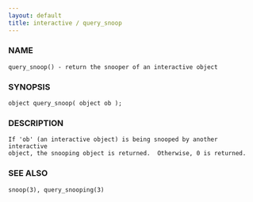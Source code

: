```yaml
---
layout: default
title: interactive / query_snoop
---
```


### NAME

    query_snoop() - return the snooper of an interactive object

### SYNOPSIS

    object query_snoop( object ob );

### DESCRIPTION

    If 'ob' (an interactive object) is being snooped by another interactive
    object, the snooping object is returned.  Otherwise, 0 is returned.

### SEE ALSO

    snoop(3), query_snooping(3)

